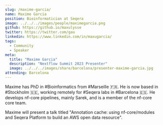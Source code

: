 ```yaml
---
slug: /maxime-garcia/
name: Maxime Garcia
position: Bioinformatician at Seqera
image: ../../../images/people/maximegarcia.png
github: https://github.io/maxulysse
twitter: https://twitter.com/gau
linkedin: https://www.linkedin.com/in/maxugarcia/
tags:
  - Community
  - Speaker
meta:
  title: "Maxime Garcia"
  description: "Nextflow Summit 2023 Presenter"
  image: ../../../images/share/barcelona/presenter-maxime-garcia.jpg
attending: Barcelona
---
```


Maxime has PhD in #Bioinformatics from #Marseille 🇫🇷. He is now based in #Stockholm 🇸🇪, working remotely for #Seqera labs in #Barcelona 🇪🇸. He develops nf-core pipelines, mainly Sarek, and is a member of the nf-core core team.

Maxime will present a talk titled "Annotation cache: using nf-core/modules and Seqera Platform to build an AWS open data resource".
